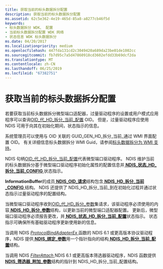 ```yaml
---
title: 获取当前的标头数据拆分配置
description: 获取当前的标头数据拆分配置
ms.assetid: 62c5e362-4e19-465d-85a8-a8277cb46f5d
keywords:
- 标头数据拆分 WDK、 配置
- 当前标头数据拆分配置 WDK 网络
- 状态信息 WDK 标头数据拆分
ms.date: 04/20/2017
ms.localizationpriority: medium
ms.openlocfilehash: 447fda131cd2c3049420a689da23be01de1002cc
ms.sourcegitcommit: fb7d95c7a5d47860918cd3602efdd33b69dcf2da
ms.translationtype: MT
ms.contentlocale: zh-CN
ms.lasthandoff: 06/25/2019
ms.locfileid: "67382751"
---
```

# <a name="getting-the-current-header-data-split-configuration"></a>获取当前的标头数据拆分配置





若要获取当前标头数据拆分微型端口适配器，过量驱动程序的设置或用户模式应用程序可以查询[OID\_代\_HD\_拆分\_当前\_配置](https://docs.microsoft.com/windows-hardware/drivers/network/oid-gen-hd-split-current-config) OID。 但是，过量驱动程序应使用 NDIS 可用于向其在初始化期间，状态指示的信息。

系统管理员可以使用与 OID 关联的 GUID\_GEN\_HD\_拆分\_当前\_通过 WMI 界面配置 OID。 有关详细信息标头数据拆分 WMI Guid，请参阅[标头数据拆分为 WMI 支持](wmi-support-for-header-data-split.md)。

NDIS 句柄[OID\_代\_HD\_拆分\_当前\_配置](https://docs.microsoft.com/windows-hardware/drivers/network/oid-gen-hd-split-current-config)代表微型端口驱动程序。 NDIS 维护当前的标头数据拆分基于微型端口驱动程序初始化属性的配置信息并[ **NDIS\_状态\_HD\_拆分\_当前\_CONFIG** ](https://docs.microsoft.com/windows-hardware/drivers/network/ndis-status-hd-split-current-config)状态指示。

**InformationBuffer**的成员[ **NDIS\_OID\_请求**](https://docs.microsoft.com/windows-hardware/drivers/ddi/content/ndis/ns-ndis-_ndis_oid_request)结构包含[ **NDIS\_HD\_拆分\_当前\_CONFIG** ](https://docs.microsoft.com/windows-hardware/drivers/ddi/content/ntddndis/ns-ntddndis-_ndis_hd_split_current_config)结构。 NDIS 还提供了 NDIS\_HD\_拆分\_当前\_到在初始化过程并通过状态指示过量驱动程序的配置结构。

当微型端口驱动程序收到[OID\_代\_HD\_拆分\_参数](https://docs.microsoft.com/windows-hardware/drivers/network/oid-gen-hd-split-parameters)集请求，该驱动程序必须使用的内容[ **NDIS\_HD\_拆分\_参数**](https://docs.microsoft.com/windows-hardware/drivers/ddi/content/ntddndis/ns-ntddndis-_ndis_hd_split_parameters)结构，以更新当前的微型端口适配器配置。 更新后，微型端口驱动程序必须报告更改，并[ **NDIS\_状态\_HD\_拆分\_当前\_配置**](https://docs.microsoft.com/windows-hardware/drivers/network/ndis-status-hd-split-current-config)状态指示。 状态指示可确保所有基础驱动程序更新使用新的信息。

当调用 NDIS [ *ProtocolBindAdapterEx* ](https://docs.microsoft.com/windows-hardware/drivers/ddi/content/ndis/nc-ndis-protocol_bind_adapter_ex)函数的 NDIS 6.1 或更高版本协议驱动程序，NDIS 提供[ **NDIS\_绑定\_参数**](https://docs.microsoft.com/windows-hardware/drivers/ddi/content/ndis/ns-ndis-_ndis_bind_parameters)用一个指针指向的结构[ **NDIS\_HD\_拆分\_当前\_配置**](https://docs.microsoft.com/windows-hardware/drivers/ddi/content/ntddndis/ns-ntddndis-_ndis_hd_split_current_config)结构。

当调用 NDIS [ *FilterAttach* ](https://docs.microsoft.com/windows-hardware/drivers/ddi/content/ndis/nc-ndis-filter_attach) NDIS 6.1 或更高版本筛选器驱动程序，NDIS 函数提供[ **NDIS\_筛选器\_附加\_参数**](https://docs.microsoft.com/windows-hardware/drivers/ddi/content/ndis/ns-ndis-_ndis_filter_attach_parameters)结构的指针到 NDIS\_HD\_拆分\_当前\_配置结构。

 

 





